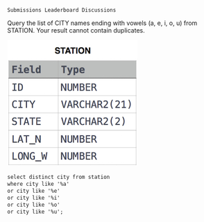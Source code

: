 	Submissions	Leaderboard	Discussions
Query the list of CITY names ending with vowels (a, e, i, o, u) from STATION. Your result cannot contain duplicates.

![img_1.png](img_1.png)


```roomsql
select distinct city from station
where city like '%a'
or city like '%e'
or city like '%i'
or city like '%o'
or city like '%u';
```
